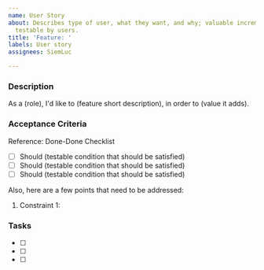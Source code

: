 ```yaml
---
name: User Story
about: Describes type of user, what they want, and why; valuable increment of functionality,
  testable by users.
title: 'Feature: '
labels: User story
assignees: SiemLuc

---
```


### Description
As a (role), I'd like to (feature short description), in order to (value it adds).

### Acceptance Criteria
Reference: Done-Done Checklist
- [ ] Should (testable condition that should be satisfied)
- [ ] Should (testable condition that should be satisfied)
- [ ] Should (testable condition that should be satisfied)

Also, here are a few points that need to be addressed:

1. Constraint 1:

### Tasks
- [ ]
- [ ] 
- [ ]
